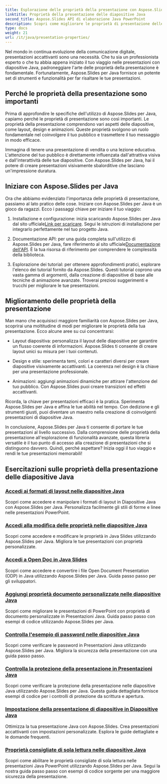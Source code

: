 ```yaml
---
title: Esplorazione delle proprietà della presentazione con Aspose.Slides
linktitle: Proprietà della presentazione delle diapositive Java
second_title: Aspose.Slides API di elaborazione Java PowerPoint
description: Scopri come migliorare le proprietà di presentazione delle diapositive Java con i tutorial Aspose.Slides per Java. Scopri suggerimenti e trucchi per presentazioni dinamiche.
type: docs
weight: 21
url: /it/java/presentation-properties/
---
```


Nel mondo in continua evoluzione della comunicazione digitale, presentazioni accattivanti sono una necessità. Che tu sia un professionista esperto o che tu abbia appena iniziato il tuo viaggio nelle presentazioni con diapositive Java, padroneggiare l'arte delle proprietà della presentazione è fondamentale. Fortunatamente, Aspose.Slides per Java fornisce un potente set di strumenti e funzionalità per far risaltare le tue presentazioni.

## Perché le proprietà della presentazione sono importanti

Prima di approfondire le specifiche dell'utilizzo di Aspose.Slides per Java, capiamo perché le proprietà di presentazione sono così importanti. Le proprietà della presentazione comprendono vari aspetti delle diapositive, come layout, design e animazioni. Queste proprietà svolgono un ruolo fondamentale nel coinvolgere il tuo pubblico e trasmettere il tuo messaggio in modo efficace.

Immagina di tenere una presentazione di vendita o una lezione educativa. L'attenzione del tuo pubblico è direttamente influenzata dall'attrattiva visiva e dall'interattività delle tue diapositive. Con Aspose.Slides per Java, hai il potere di creare presentazioni visivamente sbalorditive che lasciano un'impressione duratura.

## Iniziare con Aspose.Slides per Java

Ora che abbiamo evidenziato l'importanza delle proprietà di presentazione, passiamo al lato pratico delle cose. Iniziare con Aspose.Slides per Java è un gioco da ragazzi. Ecco i passaggi chiave per iniziare il tuo viaggio:

1.  Installazione e configurazione: inizia scaricando Aspose.Slides per Java dal sito ufficiale[Link per scaricare](https://releases.aspose.com/slides/java/). Segui le istruzioni di installazione per integrarlo perfettamente nel tuo progetto Java.

2.  Documentazione API: per una guida completa sull'utilizzo di Aspose.Slides per Java, fare riferimento al sito ufficiale[Documentazione dell'API](https://reference.aspose.com/slides/java/). È la tua risorsa di riferimento per comprendere le complessità della biblioteca.

3. Esplorazione dei tutorial: per ottenere approfondimenti pratici, esplorare l'elenco dei tutorial fornito da Aspose.Slides. Questi tutorial coprono una vasta gamma di argomenti, dalla creazione di diapositive di base alle tecniche di animazione avanzate. Troverai preziosi suggerimenti e trucchi per migliorare le tue presentazioni.

## Miglioramento delle proprietà della presentazione

Man mano che acquisisci maggiore familiarità con Aspose.Slides per Java, scoprirai una moltitudine di modi per migliorare le proprietà della tua presentazione. Ecco alcune aree su cui concentrarsi:

- Layout diapositiva: personalizza il layout delle diapositive per garantire un flusso coerente di informazioni. Aspose.Slides ti consente di creare layout unici su misura per i tuoi contenuti.

- Design e stile: sperimenta temi, colori e caratteri diversi per creare diapositive visivamente accattivanti. La coerenza nel design è la chiave per una presentazione professionale.

- Animazioni: aggiungi animazioni dinamiche per attirare l'attenzione del tuo pubblico. Con Aspose.Slides puoi creare transizioni ed effetti accattivanti.

Ricorda, la chiave per presentazioni efficaci è la pratica. Sperimenta Aspose.Slides per Java e affina le tue abilità nel tempo. Con dedizione e gli strumenti giusti, puoi diventare un maestro nella creazione di coinvolgenti presentazioni di diapositive Java.

In conclusione, Aspose.Slides per Java ti consente di portare le tue presentazioni al livello successivo. Dalla comprensione delle proprietà della presentazione all'esplorazione di funzionalità avanzate, questa libreria versatile è il tuo punto di accesso alla creazione di presentazioni che si distinguono davvero. Quindi, perché aspettare? Inizia oggi il tuo viaggio e rendi le tue presentazioni memorabili!

## Esercitazioni sulle proprietà della presentazione delle diapositive Java
### [Accedi ai formati di layout nelle diapositive Java](./access-layout-formats-in-java-slides/)
Scopri come accedere e manipolare i formati di layout in Diapositive Java con Aspose.Slides per Java. Personalizza facilmente gli stili di forme e linee nelle presentazioni PowerPoint.
### [Accedi alla modifica delle proprietà nelle diapositive Java](./access-modifying-properties-in-java-slides/)
Scopri come accedere e modificare le proprietà in Java Slides utilizzando Aspose.Slides per Java. Migliora le tue presentazioni con proprietà personalizzate.
### [Accedi a Open Doc in Java Slides](./access-open-doc-in-java-slides/)
Scopri come accedere e convertire i file Open Document Presentation (ODP) in Java utilizzando Aspose.Slides per Java. Guida passo passo per gli sviluppatori.
### [Aggiungi proprietà documento personalizzate nelle diapositive Java](./add-custom-document-properties-in-java-slides/)
Scopri come migliorare le presentazioni di PowerPoint con proprietà di documento personalizzate in Presentazioni Java. Guida passo passo con esempi di codice utilizzando Aspose.Slides per Java.
### [Controlla l'esempio di password nelle diapositive Java](./check-password-example-in-java-slides/)
Scopri come verificare le password in Presentazioni Java utilizzando Aspose.Slides per Java. Migliora la sicurezza della presentazione con una guida passo passo.
### [Controlla la protezione della presentazione in Presentazioni Java](./check-presentation-protection-in-java-slides/)
Scopri come verificare la protezione della presentazione nelle diapositive Java utilizzando Aspose.Slides per Java. Questa guida dettagliata fornisce esempi di codice per i controlli di protezione da scrittura e apertura.
### [Impostazione della presentazione di diapositive in Diapositive Java](./presentation-slide-show-setup-in-java-slides/)
Ottimizza la tua presentazione Java con Aspose.Slides. Crea presentazioni accattivanti con impostazioni personalizzate. Esplora le guide dettagliate e le domande frequenti.
### [Proprietà consigliate di sola lettura nelle diapositive Java](./read-only-recommended-properties-in-java-slides/)
Scopri come abilitare le proprietà consigliate di sola lettura nelle presentazioni Java PowerPoint utilizzando Aspose.Slides per Java. Segui la nostra guida passo passo con esempi di codice sorgente per una maggiore sicurezza della presentazione.